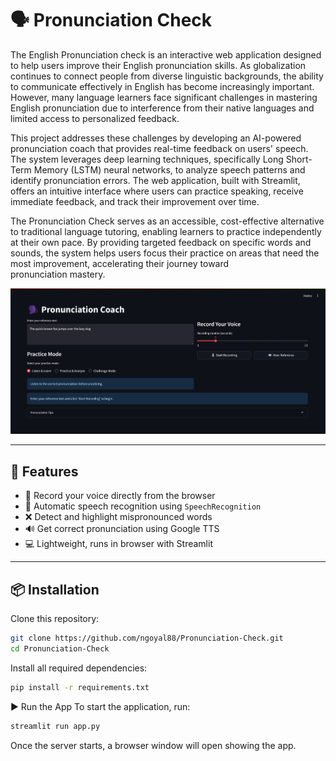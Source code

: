 # 🗣️ Pronunciation Check

The English Pronunciation check is an interactive web application designed to help users improve their English pronunciation skills. As globalization continues to connect people from diverse linguistic backgrounds, the ability to communicate effectively in English has become increasingly important. However, many language learners face significant challenges in mastering English pronunciation due to interference from their native languages and limited access to personalized feedback.

This project addresses these challenges by developing an AI-powered pronunciation coach that provides real-time feedback on users' speech. The system leverages deep learning techniques, specifically Long Short-Term Memory (LSTM) neural networks, to analyze speech patterns and identify pronunciation errors. The web application, built with Streamlit, offers an intuitive interface where users can practice speaking, receive immediate feedback, and track their improvement over time.

The Pronunciation Check serves as an accessible, cost-effective alternative to traditional language tutoring, enabling learners to practice independently at their own pace. By providing targeted feedback on specific words and sounds, the system helps users focus their practice on areas that need the most improvement, accelerating their journey toward pronunciation mastery.

![App Screenshot](pic.jpeg)

---

## 🚀 Features

- 🎤 Record your voice directly from the browser
- 🧠 Automatic speech recognition using `SpeechRecognition`
- ❌ Detect and highlight mispronounced words
- 🔊 Get correct pronunciation using Google TTS
- 💻 Lightweight, runs in browser with Streamlit

---

## 📦 Installation

Clone this repository:

```bash
git clone https://github.com/ngoyal88/Pronunciation-Check.git
cd Pronunciation-Check
```
Install all required dependencies:
```bash
pip install -r requirements.txt
```

▶️ Run the App
To start the application, run:
```bash
streamlit run app.py
```
Once the server starts, a browser window will open showing the app.